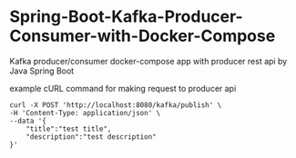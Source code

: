 # Spring-Boot-Kafka-Producer-Consumer-with-Docker-Compose
Kafka producer/consumer docker-compose app with producer rest api by Java Spring Boot

example cURL command for making request to producer api
```
curl -X POST 'http://localhost:8080/kafka/publish' \
-H 'Content-Type: application/json' \
--data '{
    "title":"test title",
    "description":"test description"
}'
```
